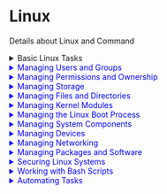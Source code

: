 # Linux
Details about Linux and Command

 

<details>
  <summary>Basic Linux Tasks </summary>
  
## The CLI (Command-Line Interface)
● In Linux, users interact with the system through text commands entered at a prompt.
● The CLI presents a command prompt, and users enter commands to interact with the system.



</details>




<details>
  <summary style="color: blue;">Managing Users and Groups </summary>
  
## Assume Superuser Privileges

<h3 style="color: green;"> User Accounts </h3>

● Accounts represent users and services in Linux. <br>
● User accounts have attributes like passwords, group memberships, comments, etc.<br>
● Three types of accounts: root (superuser), standard user, and service accounts.<br>

<h3> Superuser</h3>

● Root account serves as the local administrator and security context for some applications. <br>
● Logging in directly as the root user is discouraged due to its extensive privileges.<br>
● "Principle of Least Privilege" suggests giving users the minimum necessary access for their tasks. <br>

<h3> The su Command </h3>

● Used to switch between user identities, allowing users to act as root.<br>
● The <b> su - </b> command launches a new shell as the target user.<br>
● The syntax is <b> su [-] [user name] </b>.<br>

<h3> The sudo Command </h3>

● Delegates specific commands to users, avoiding granting full root privileges. <br>
● Configuration is done in the <b> /etc/sudoers </b> file using the visudo editor.<br>
● The syntax is <b> sudo [options] {command} </b>.<br>

<h3>The sudoedit Command</h3>

● Enables users to edit files with their credentials, even if the file requires root privileges. <br>
● Must be configured in the <b> /etc/sudoers file </b>.<br>
● The syntax is <b>sudoedit [options] {file name}</b>.<br>

<h3>The visudo Command</h3>

● Used to edit the <b> /etc/sudoers </b> file securely to avoid syntax errors.<br>
● Syntax: <b>visudo [options] </b>.<br>


<h3>The wheel Group</h3>

● Many Linux distributions disable the root account for users and grant administrative privileges through the wheel group.<br>
● Members of the wheel group can use sudo to perform administrative tasks.<br>
● Membership in the wheel group should be carefully controlled.<br>




## Create, Modify, and Delete Users


<h3>The useradd Command</h3>

● Used for creating user accounts and configuring basic settings.<br>
● Default settings for the account are stored in /etc/login.defs.<br>
● Home directories are created under /home by default.<br>
● The useradd command does not set a password by default.<br>
● Syntax: useradd [options] [user name].<br>


<h3>The passwd Command</h3>

● Used for setting or resetting user passwords.<br>
● Users can change their passwords themselves using this command.<br>
● Also used to set the initial password when creating an account.<br>
● Syntax: passwd [user name].<br>


<h3> The /etc/passwd File</h3>

● Stores user account information.<br>
● Contains fields: User name, Password (usually 'x'), User ID, Group ID, Comment (full name), Home directory, and Login shell.<br>
● Properly edited using user management commands, not manual editing.<br>


<h3>The /etc/shadow File</h3>

● Modern storage location for hashed passwords and additional account info.<br>
● Only root has access to its content for enhanced security.<br>
● Prevents users from accessing each other's password hashes.<br>


<h3>The /etc/shadow File Format</h3>
● Fields include User name, Password hash, Days since password changed (from 01-01-1970), Days before password must be changed, Days until user is warned to change password, Days after password expires for account disablement.<br>


## Create, Modify, and Delete Groups


<h3>Group Accounts</h3>

● Groups associate user accounts with similar security requirements.<br>
● Simplify administrative tasks and resource access.<br>
● Represented by a Group ID (GID).<br>
● Users can be members of multiple groups.<br>

<h3>The /etc/group File</h3>

● Stores group information.<br>
● Contains fields: Group name, Password (usually 'x'), Group ID (GID), Group list (members).<br>
● Properly edited using group management commands, not manual editing.<br>

<h3>The groupadd Command</h3>

● Creates a group.<br>
● By default, the group has no members and no password.<br>
● Syntax: groupadd [options] [group names].<br>

<h3>The groupmod Command</h3>

● Used to modify group attributes.<br>
● Can change the group's name or GID.<br>
● Syntax: groupmod [options] [group names].<br>

<h3>The groupdel Command</h3>
● Deletes groups from the /etc/group file.<br>
● Does not delete user accounts that are members of the group.<br>
● Exercise caution when deleting groups.<br>


## Query Users and Groups

<h3>whoami Command:</h3>
● whoami displays the current user's name.<br>
● Useful for checking the user you're logged in as.<br>

<h3>who Command:</h3>

● who provides details about users currently logged into the system.<br>
● Shows user names, system names, and login times.<br>
● Use -u option to see how long users have been idle.<br>

<h3>w Command:</h3>
● w displays details of currently logged-in users and their activities.<br>
● Includes user names, terminal, login time, and current activities.<br>
● Great for tracking user activity in real-time.<br>

<h3>last Command:</h3>

● last shows login/logout history, time, and date for users.<br>
● Retrieves data from /var/log/wtmp. ● Can filter users or terminals using options.<br>

<h3>id Command:</h3>
● id displays user ID (UID) and group ID (GID) information.<br>
● Without options, it shows info for the currently logged-in user.<br>
● Specify a username to view information for other users.<br>



## Configure Account Profiles

<h3>.bashrc File:</h3>

● Located in the user's home directory.<br>
● Customizes a user's environment.<br>
● Used for aliases, environment variables, and customizing the command prompt.<br>
● User-specific and hidden (prefixed with a dot).<br>

<h3>.bash_profile File:</h3>

● Provides shell configuration for the initial login environment.<br>
● Only read during the first login.<br>
● User-specific, not applied to all shells.<br>
● Default .bash_profile can be set in the /etc/skel directory.<br>

<h3>/etc/skel/ Directory:</h3>

● Contents copied to new users' home directories.<br>
● Used for configuring initial settings for new users.<br>
● Changes made after user creation won't affect existing users.<br>

<h3>/etc/profile File:</h3>

● Provides system-wide environment variables.<br>
● Read during initial login for all users.<br>
● Global settings for Bash shell.<br>
● User-specific settings are pulled from the .profile file in the home directory.<br>

<h3>/etc/profile.d/ Directory:</h3>

● Storage for scripts to set system-wide variables.<br>
● Recommended for setting environment variables.<br>

<h3>/etc/bashrc File:</h3>
● Provides system-wide Bash settings.<br>




</details>






<details>
  <summary style="color: blue;" >Managing Permissions and Ownership </summary>
  

## Modify File and Directory Permissions


<h3>ls -l Command:</h3>

● Lists files and directories with permission information.<br>
● Displays columns with permission string, number of links, owner, group, size, date, and name.<br>
● Permissions are categorized into owner, group, and others.<br>

<h3>Permission Attributes:</h3>

● Read (r): Access and view files or list directory contents.<br>
● Write (w): Save changes to files or create/rename/delete files in directories.<br>
● Execute (x): Run files or access directories and perform tasks (e.g., search).<br>

<h3>Permission Contexts:</h3>

● Owner (u)<br>
● Group (g)<br>
● Other (o)<br>

<h3>Permission String:</h3>

● Displays file type (d for directory, - for file).<br>
● Followed by owner, group, and other permissions.<br>
● Plus (+) and period (.) represent SELinux security context.<br>

<h3>chmod Command:</h3>

● Used to modify file or directory permissions.<br>
● Syntax: chmod [options] {mode} {file/directory name}. ● Supports options like -c, -f, -v, -R for recursive changes.<br>

<h3>Symbolic Mode:</h3>

● Uses symbolic components: u/g/o/a, +/-/=, r/w/x.<br>
● Examples: chmod u+rw,g+rw myfile, chmod a+x script.<br>

<h3>Absolute Mode:</h3>

● Uses octal numbers (base-8) to specify permissions.<br>
● Example: chmod 755 file (owner: rwx, group: rx, others: rx).<br>


<h3>Three-Digit and Four-Digit Modes:</h3>

● Commonly represented as three digits: user/group/others.<br>
● May also use four digits for advanced permissions (0 for none).<br>
● Example: 0666 (rw-rw-rw-).<br>




## Modify File and Directory Ownership


<h3>Ownership:</h3>

● Ownership determines who can apply and modify permissions on a file or directory.<br>
● The owner of a file or directory is the user who created it.<br>
● By default, only the owner (or superuser) can change the permissions of an object.<br>

<h3>chown Command:</h3>

● Used to change the owner, group, or both for a file or directory.<br>
● Syntax: chown {user name} {file/directory name}, chown {user name}:{group name} {file/directory name}, etc.<br>
● -R option enables recursive ownership changes in a directory structure.<br>

<h3>chgrp Command:</h3>

● Used to change the group ownership of a file or directory.<br>
● Syntax: chgrp {group name} {file/directory name}.<br>




## Configure Special Permissions and Attributes

<h3>Special Permissions:</h3>

● Special permissions are used when normal permissions are not enough.<br>
● They allow users to execute files with the privileges of the file's owner or group temporarily.<br>

<h3>SUID and SGID Permissions:</h3>

● SUID (Set User ID) allows users to execute a file with the privileges of the owner.<br>
● SGID (Set Group ID) allows users to execute a file with the privileges of the group owner.<br>
● These permissions are set using chmod and are indicated by "s" in the execute position.<br>

<h3>Sticky Bit:</h3>

● Sticky bit ensures that only the owner or root can delete a file or directory.<br>
● Set using chmod and indicated by "t" or "T" (if execute permission is not set) in the execute position.<br>

<h3>File Attributes:</h3>

● File attributes allow you to customize the system's interaction with files.<br>
● Examples include read-only, automatic compression, saving when deleted, and immutability.<br>

<h3>Immutable Flag:</h3>

● The immutable flag prevents files from being modified, even by the root user.<br>
● Set with chattr and shown as "i" in file attributes.<br>

<h3>Access Control Lists (ACLs):</h3>

● ACLs allow for more granular control over permissions beyond traditional owner and group.<br>
● getfacl retrieves ACL information, and setfacl modifies ACLs.<br>
● ACLs are formatted as "u:{user}:{permissions}" for users and "g:{group}:{permissions}" for groups.<br>



## Troubleshoot Permissions Issues

<h3>Troubleshooting Models:</h3>

● Troubleshooting involves recognizing, diagnosing, and resolving problems efficiently.<br>
● Various troubleshooting models exist, and they aim to help you address problems systematically.<br>
● A common troubleshooting model includes identifying the problem, establishing a theory of probable cause, testing the theory, planning a solution, implementing it, verifying system functionality, and documenting the process.<br>

<h3>Permissions Troubleshooting:</h3>

● When facing permissions issues, verify object permissions and ownership using the ls -al command.<br>
● Ensure users have the necessary permissions and do not have access beyond what they should.<br>
● Check for the immutable flag, SUID permissions for executables, and sticky bits on directories.<br>
● Ensure correct owner and owning group settings.<br>
● Set the SGID permission on a directory to make new files inherit its group ownership.<br>
● Use groups {user name} to check a user's group membership.<br>
● Modify group membership when needed to grant or restrict access to specific users.<br>

Remember that following a structured troubleshooting approach is essential for efficiently identifying and resolving permissions issues. The ls -al command is your first tool for checking permissions and ownership, and you can use various other commands and techniques to address specific issues.


 
</details>





<details>
  <summary style="color: blue;">Managing Storage </summary>
  

## Create Partitions

● Setting XFS file system labels: Use the command xfs_admin -L {label name} /dev/{device name}{partition number}. <br>
● Partitions: Divisions of storage drives that act as separate logical drives, enhancing data organization. Partitions need formatting and file system assignment.<br>
● Partition Tables: Used to identify partitions; stored in the drive. Partition size cannot exceed free space.<br>
● Types of Partitions: Three types - Primary (one file system or logical drive, e.g., boot partition), Extended (contains logical drives), Logical (created within an extended partition, no set limit but typically limited to 12 per drive).<br>
● Swap Space: A partition for out-of-memory situations, typically twice the RAM capacity.<br>
● fdisk Utility: Menu-driven tool for partition management, supporting DOS and Linux partition tables.<br>
● fdisk Syntax: fdisk [options] {device name}<br>
● GNU Parted: Useful for creating, destroying, and resizing partitions.<br>
● GNU Parted Syntax: parted [options] {device name}<br>
● partprobe Command: Updates the kernel with changes in the partition table without rebooting.<br>
● partprobe Syntax: partprobe [options] [device name]<br>
● mkfs Command: Builds a Linux file system on a device or partition.<br>
● mkfs Syntax: mkfs [options] {device name}<br>
● fstab File: Stores information on storage devices and partitions to specify where and how partitions should be mounted.<br>
● /dev/ Directory: Contains files representing and supporting attached devices, following naming conventions.<br>
● /dev/disk/by- Identifiers: Persistent naming schemes like by-id, by-path, and by-uuid used to identify devices more predictably.<br>



## Manage Logical Volumes

<h3>Device Mapping:</h3>

● Device mapping is the process of abstracting physical storage devices into virtual storage devices.<br>
● Linux uses the device mapper to create virtual devices and manage data transfer between virtual and physical devices.<br>
● Device mapper is used for tasks like volume encryption and integrity checking services.<br>

<h3>DM-Multipath:</h3>

● DM-Multipath is a Linux kernel feature that enhances redundancy and performance for block storage devices.<br>
● It uses the device mapper to provide multiple I/O paths between the CPU and storage devices.<br>
● If one path fails, DM-Multipath switches to another available path, ensuring device availability for reading and writing.<br>

<h3>mdadm Command:</h3>

● mdadm is a tool for managing software-based RAID (Redundant Array of Independent Disks) arrays.<br>
● RAID arrays store data across multiple physical storage devices, creating a single virtual storage device.<br>
● mdadm allows the creation, management, and monitoring of RAID arrays.<br>

<h3>Logical Volume Manager (LVM):</h3>

● LVM is an application of the device mapper that maps physical devices and partitions into virtual containers called volume groups.<br>
● Volume groups contain one or more logical volumes, which become the storage devices.<br>
● LVM advantages include dynamic volume operations, easier management, mapping across multiple physical devices, and creating snapshots.<br>

<h3>/dev/mapper/ Directory:</h3>

● Contains all logical volumes managed by LVM.<br>
● Logical volumes are typically formatted as /dev/mapper/<volume group name>- <logical volume name>.



<h3>LVM Tools:</h3>

● LVM tools are categorized into physical volume (PV) tools, volume group (VG) tools, and logical volume (LV) tools.<br>
● PV tools include pvscan, pvcreate, pvdisplay, pvchange, pvs, pvck, and pvremove.<br>
● VG tools include vgscan, vgcreate, vgdisplay, vgchange, vgs, vgck, vgrename, vgreduce, vgextend, vgmerge, vgsplit, and vgremove.<br>
● LV tools include lvscan, lvcreate, lvdisplay, lvchange, lvs, lvrename, lvreduce, lvextend, lvresize, and lvremove.<br>


## Mount File Systems

<h3>Mount Points:</h3>

● A mount point is an access point to information stored on a local or remote storage device.<br>
● It is typically an empty directory where a file system is loaded or mounted to make the data accessible.<br>
● If the directory already has content, it becomes invisible to users until the mounted file system is unmounted.<br>

<h3>The mount Command:</h3>

● The mount command is used to load a file system to a specified directory to make it accessible to users and applications.<br>
● You need to specify both the device to mount and the desired mount point.<br>
● Mount options, such as auto, noauto, nouser, user, exec, noexec, ro, rw, sync, and async, can be specified.<br>
● These options are often included in the /etc/fstab file for automatic mounting during system startup.<br>

<h3>Binaries:</h3>

● Binaries are source code compiled into executable programs or files readable by the computer system.<br>


<h3>The umount Command:</h3>

● The umount command is used to unmount a file system after it has been mounted.<br>
● The file system must not be in use when unmounting.<br>
● Common umount command options include -f (force unmounting despite issues), -l(perform a "lazy" unmount), -R (recursively unmount directories), -t {fs type}(unmount specific file system types), -O {mount options} (unmount file systems with specified options in /etc/fstab), and --fake (test unmounting without actually performing it).<br>


## Manage File Systems

<h3>The /proc/mounts File:</h3>

● Lists the status of all currently mounted file systems in a format similar to fstab. ● Represents the status of mounted objects as reported by the Linux kernel.<br>
● Used to obtain details about currently mounted file systems.<br>

<h3>The mtab File:</h3>

● Similar to /proc/mounts, it reports the status of currently mounted file systems.<br>
● /proc/mounts is typically more accurate and up-to-date.<br>

<h3>The /proc/partitions File:</h3>

● Contains information about each partition currently attached to the system.<br>
● Provides information like major, minor, number of blocks, and partition names.<br>

<h3>The lsblk Command:</h3>

● Displays information about all block storage devices available on the system.<br>
● Provides details such as names, major and minor numbers, size, device type, and mount points.<br>

<h3>The blkid Command:</h3>

● Similar to lsblk, it prints each block device in a flat format and includes additional information like device/partition UUID and file system type.<br>
● Use lsblk -f for additional information.<br>

<h3>Tools for Managing Ext File Systems:</h3>

● Tools for managing ext file systems, such as ext2, ext3, and ext4, include e2fsck, resize2fs, tune2fs, and dumpe2fs.<br>

<h3>The fsck Command:</h3>

● Checks the integrity of a file system.<br>
● File system errors are usually caused by power failures, hardware failures, or improper shutdown.<br>
● Unmount the file system before scanning with fsck.<br>


<h3>The resize2fs Command:</h3>

● Enlarges or shrinks an ext2/3/4 file system on a device.<br>
● Must unmount the file system before shrinking it.<br>


<h3>The tune2fs Command:</h3>

● Configures tunable parameters associated with an ext2/3/4 file system.<br>
● Parameters include reserved blocks, mount checks, time intervals, and more.<br>

<h3>The dumpe2fs Command:</h3>

● Dumps ext2, ext3, and ext4 file system information, including superblock and block group information.<br>
● Useful for troubleshooting faulty file systems.<br>

<h3>XFS Tools:</h3>

● Tools for working with the XFS file system include xfs_info, xfs_admin, xfs_metadump, xfs_growfs, xfs_copy, and xfs_repair.<br>



## Navigate the Linux Directory Structure



<h3>Types of Files:</h3>

● Linux file system includes regular files (text, executables), directories, special files (block or character), links, domain sockets, and named pipes.<br>
● Represented by letters in the ls -l command output (d for directories, b/c for special files, l for links, s for domain sockets, p for named pipes).<br>

<h3>The file Command:</h3>

● Used to determine the type of a file.<br>
● Syntax: file [options] {file names}.<br>

<h3>File Naming Conventions:</h3>

● File names can be up to 255 bytes on ext4 filesystems.<br>
● Avoid using NULL (\0) and forward slash (/) in file names.<br>
● Convention: demarcate words with hyphen or underscore for easier command-line management.<br>

<h3>Filesystem Hierarchy Standard (FHS):</h3>

● Standardizes file and directory names/locations for Linux distributions.<br>
● Root directory (/) at the top, followed by various standardized subdirectories (e.g., /bin, /etc, /home, /lib).<br>

<h3>Home Directory:</h3>

● Contains personal files specific to a user.<br>
● Root user's home directory is /root.<br>

<h3>Current Working Directory:</h3>

● Location you are accessing at a given time.<br>
● Represented by a single period (.).<br>
● Use pwd to display it.<br>

<h3>Parent Directory:</h3>

● Directory one level above the current working directory.<br>
● Represented by double period (..).<br>

<h3>Paths:</h3>

● Specify file/directory locations in the file system.<br>
● Absolute paths begin with a forward slash (/).<br>
● Relative paths are based on the current working directory and may include . (current directory) and .. (parent directory).<br>

<h3>File System Navigation Commands:</h3>

● cd: Change the current working directory.<br>
● ls: List files and directories.<br>
● pwd: Print the current working directory.<br>



## Troubleshoot Storage Issues

<h3>Symptom: Degraded Storage</h3>

● Degraded storage occurs when a storage drive in a RAID array has failed.<br>
● Depending on the RAID type, the system may still function with reduced performance.<br>
● The failed drive can be replaced to restore optimal performance.<br>

<h3>Symptom: Performance Issues</h3>

● Investigating storage performance issues begins with considering the technology in use.<br>
● Workstations may use SATA hard drives or SSDs, while servers typically use more <br>
efficient options like SCSI, SAS, or SSDs, often in RAID arrays.<br>
● Failing disks, controllers, or hardware components can cause performance problems.<br>

<h3>Symptom: Resource Exhaustion</h3>

● In a busy server, too many open files can lead to resource exhaustion, causing most Linux commands to fail.<br>
● Rebooting the server can temporarily resolve the issue.<br>
● The ulimit command can be used to adjust the available number of file descriptors.<br>

<h3>Symptom: Storage Integrity/Bad Blocks</h3>

● Traditional magnetic hard disk drives may develop bad blocks over time.<br>
● Bad blocks are sections of the disk that can't be read from or written to, and the file system marks them for exclusion.<br>
● Too many bad blocks can diminish performance and capacity, indicating a failing hard disk drive that should be replaced.<br>

<h3>Storage Space Tracking:</h3>

● df (disk free) command shows device free space, file system, total size, space used, percentage used, and mount point.<br>
● du (disk usage) command shows directory and file sizes, helping track space hogs.<br>
● The -h option makes the output more human-friendly (e.g., in GB).<br>

<h3>I/O Scheduling:</h3>

● I/O scheduling manages the order of input/output operations for block storage devices.<br>
● Different scheduler types are available, including deadline, cfq, and noop.<br> 
● Changing the scheduler can help optimize performance in specific situations.<br>

<h3>iostat Command:</h3>

● iostat generates CPU and device usage reports.<br>
● Use -d to specify device information.<br>
● Provides statistics like transfers per second, blocks read/written per second, and more.<br>

<h3>ioping Command:</h3>

● ioping tests device I/O latency in real-time, similar to the standard ping for network latency.<br>
● Useful for troubleshooting latency issues.<br>

<h3>Storage Quotas:</h3>

● Storage quotas allocate space to users.<br>
● Quotas can have soft limits, grace periods, and hard limits.<br>
● Exceeding soft limits during grace periods can lead to hard limits.<br>

<h3>Quota Management Commands:</h3>

● Commands like quotacheck, edquota, and setquota are used for quota management.<br>
● Activate quotas by editing the fstab file.<br>
● For XFS, use the xfs_admin utility to configure quotas.v

<h3>Quota Reports:</h3>

● Reports detail user/group storage usage, soft/hard limits, and more.<br>
● Use commands like repquota and quota for generating reports.<br>

<h3>Additional Storage Troubleshooting Techniques:</h3>

● Troubleshooting starts with basic checks like permissions and available storage.<br>
● Verify physical connections and system recognition of storage devices.<br>
● Check configuration files (e.g., /etc/fstab) and tools like fsck.<br>

<h3>Guidelines for Troubleshooting Storage Issues:</h3>

● Ensure devices are physically connected and powered.<br>
● Verify device recognition by the system.<br>
● Check configuration files for errors and reload them.<br>
● Confirm storage capacity and workload.<br>
● Use partprobe to scan for new storage devices and partitions.<br>


  
</details>






<details>
  <summary style="color: blue;">Managing Files and Directories</summary>
  
## Create and Edit Text Files


<h3>Text Editors</h3>
 
● Text editors are essential tools for viewing, creating, and modifying text files.<br>
● They were originally designed for programming but are now used for various text-based files.<br>
● In Linux, many configuration components, such as system, network, kernel, and shell configurations, are stored in text files.<br>
● Text editors can work in both CLI and GUI environments and may have different modes of operation.<br>

<h3>Common Editors</h3>

● Popular text editors for Linux include Vi, Vim, Emacs, gVim, gedit, and GNU nano.<br>
● Vim, short for Vi IMproved, is widely used and offers advanced features like text completion, syntax highlighting, and spell checking.<br>
● Vim operates in different modes: Insert, Execute, Command, and Visual modes.<br>
● GNU nano is user-friendly and is less complex than Vim but lacks some advanced features.<br>

<h3>Using Vim</h3>

● Vim can be invoked with the vim or vi command.<br>
● Vim has modes, including Insert, Execute, Command, and Visual modes, and you can switch between them.<br>
● Some important commands in Vim include :w (save), :q (quit), :q! (quit without saving), and :wq (save and quit).<br>
● Navigation in Vim can be done with single-key shortcuts like h, j, k, l, and many others.<br>
● Editing operators in Vim, like x, d, p, y, are used to manipulate text.<br>

<h3>Using GNU nano</h3>

● The nano command invokes the GNU nano text editor.<br>
● Navigation and editing in nano are performed with shortcuts that use the Ctrl key, such as Ctrl+G (help), Ctrl+X (exit), Ctrl+O (save), and more.<br>
● Nano is more user-friendly than Vim and doesn't have different modes.<br>
● Copying text in nano is done by marking the text with Ctrl+^ and then pasting with Alt+^ or Ctrl+U.<br>

<h3>Using gedit</h3>

● Gedit is the default text editor for the GNOME desktop environment in Linux.<br>
● It offers a graphical, menu-based interface, making it user-friendly.<br>
● Gedit provides features like syntax highlighting and spell checking.<br>
● The gedit command can be used in the CLI to open files with or without specifying a filename.<br>

## Search for Files

<h3>The locate Command</h3>

● locate is used to search for files and directories by performing a quick search in the mlocate database.<br>
● The database must be regularly updated for effective searches.<br>
● Syntax: locate [options] {string}<br>
● Options include -r for using regular expressions, -c to display the number of matching entries, and more.<br>

<h3>The updatedb Command</h3>

● updatedb builds and updates the mlocate database based on the /etc/updatedb.conf file.<br>
● The configuration file (/etc/updatedb.conf) specifies paths to exclude from the database.<br>
● Regularly updating the database is crucial for an accurate search with the locate command.<br>

<h3>The find Command</h3>

● find allows you to search for files and directories based on specific criteria, recursively throughout a directory structure.<br>
● Syntax: find [options] {search locations} {search criteria} [actions]<br>
● Provides more precise and live searching compared to locate. ● You can perform actions on the found results using options like -print, -exec, -ok, and -delete.<br>

<h3>Comparison: find vs. locate Commands</h3>

● locate uses a pre-built database for faster but potentially outdated results.<br>
● find performs live searches with more specific criteria and can take longer.<br>

<h3>The which Command</h3>

● which displays the complete path of a specified command by searching the directories assigned to the PATH variable.<br>
● Useful for locating where a program is installed and identifying which version of a command you're using.<br>

<h3>The whereis Command</h3>

● whereis is used to display various details associated with a command.<br>
● Provides information about the location of a command, manual pages, and sources.<br>
● Options include -b to search only for binaries, -m for manual sections, and more.<br>



## Perform Operations on Files and Directories

<h3>The cat Command</h3>

● The cat command is used to display, combine, and create text files.<br>
● It is commonly used to display the contents of small text files.<br>
● Options include -n to number lines, -s to suppress output of repeated empty lines, and more.<br>

<h3>The head and tail Commands</h3>

● head displays the first 10 lines of a file, while tail displays the last 10 lines.<br>
● Useful for quickly checking the beginning or end of a file.<br>
● You can use options like -n to specify a different number of lines.<br>

<h3>The less and more Commands</h3>

● Both less and more are used to display file contents and page through them if they extend beyond the screen.<br>
● less typically has more features and is preferred.<br>
● Navigation includes arrow keys, searching, and pressing q to quit.<br>

<h3>File Copy and Move: cp and mv Commands</h3>

● cp copies files and directories, while mv moves files and directories.<br>
● To copy directories, use -R to copy recursively.<br>
● mv can also rename files by specifying a new name.<br>

<h3>The touch Command</h3>

● touch is used to change the access or modification time of a file to the current time or create an empty file.<br>
● Useful for testing permissions and creating files.<br>

<h3>File Removal: rm and unlink Commands</h3>

● rm removes files and directories. Use -R to remove directories with contents.<br>
● unlink removes one file at a time but can't remove directories.<br>

<h3>The ls Command</h3>

● ls is used to list the contents of directories with various options.<br>
● Options include -l for a long list, -a to display hidden files, and -R for recursive listing. ● Colors in ls output distinguish file types.<br>

<h3>Directory Creation and Removal: mkdir and rmdir Commands</h3>

● mkdir creates directories with the specified names.<br>
● rmdir removes empty directories.<br>



## Process Text Files


<h3>The cut Command</h3>

● cut is used to separate fields from text files based on a specified delimiter.<br>
● Options include -d to specify the delimiter, -f to specify the field numbers, and -s to suppress lines without the delimiter.<br>

<h3>The paste Command</h3>

● paste merges lines from text files horizontally.<br>
● By default, it uses tab space as a delimiter.<br>
● You can use the -d option to specify a different delimiter.<br>

<h3>The diff Command</h3>

● diff compares text files and displays the differences.<br>
● Symbols like < and > indicate lines to be removed or added.<br>
● It doesn't make changes; it suggests how to make files identical.<br>

<h3>The grep Command</h3>

● grep searches file contents for specific patterns or strings.<br>
● Options include -E for extended regular expressions, -i for ignoring case, and -c for counting matching lines.<br>

<h3>The awk Command</h3>

● awk performs pattern matching and text processing.<br>
● Patterns and actions are specified within single quotes.<br>
● It can be used to extract, delete, or modify text based on patterns.<br>

<h3>The sed Command</h3>

● sed is a stream editor for text file modification.<br>
● It can delete lines, substitute text, and more.<br>
● Common commands include d for deleting lines and s for substitution.<br>

<h3>The ln Command</h3>

● ln creates links to files.<br>
● There are two types of links: hard and symbolic (soft).<br>
● Hard links point to the same data; changes in one reflect in the other.<br>
● Symbolic links point to different objects; changes in one don't affect the other.<br>



##  Manipulate File Output


<h3>Text Streams:</h3>

● Text streams are sequences of lines of text used for reading from or writing to devices and system components, including files, CLI, and network sockets.<br>
● Three primary text streams in Linux are standard input (stdin), standard output (stdout), and standard error (stderr).<br>


<h3>Redirection Operators:</h3>

● >: Redirects standard output to a file, creating or overwriting the file.<br>
● >>: Appends standard output to the end of a file.<br>
● 2>: Redirects standard error to a file.<br>
● 2>>: Appends standard error to the end of a file.<br>
● &>: Redirects both standard output and standard error to a file.<br>
● <: Reads input from a file instead of the keyboard.<br>
● <<string: Provides input data until a line containing the specified string.<br>
● |: Pipes, used to combine the standard I/O streams of commands.<br>

<h3>Piping:</h3>

● Piping involves combining the standard output of one command as the standard input for another command.<br>
● The pipe operator | is used to connect commands together.<br>

<h3>The xargs Command:</h3>

● xargs reads from standard input and executes a command for each argument provided.<br>
● Useful for processing multiple arguments from standard input.<br>

<h3>The tee Command:</h3>

● tee reads standard input, sends it to the CLI, and copies the output to specified files.<br>
● The -a option appends output to files.<br>

<h3>The /dev/null File:</h3>

● /dev/null discards all data written to it.<br>
● Useful for testing commands, scripts, and suppressing error information by redirecting error output.<br>

<h3>Terminal Redirection:</h3>

● Terminals in Linux are assigned unique identifiers in the format /dev/tty#. ● Standard input and output can be redirected to different running processes by referencing their /dev/tty numbers.<br>

</details>




<details>
  <summary style="color: blue;">Managing Kernel Modules</summary>
  
## Explore the Linux Kernel

<h3>1. Kernel Overview:</h3>
   
● The kernel is the core of an operating system, responsible for managing various aspects of a computer system.<br>
● It manages file system access, memory, processes, devices, and resource allocation.<br>
● The kernel controls hardware devices and is loaded into the main memory during system startup.<br>
● It contains system-level commands and functions hidden from regular users.<br>

<h3>2. Kernel Space and User Space:</h3>

● The kernel divides software running in memory into two spaces: kernel space and user space.<br>
● Kernel space is where the kernel executes its services, while user space includes all other applications.<br>
● System calls facilitate communication between user space and kernel space, allowing user applications to access kernel resources.<br>

<h3>3. Types of Kernels:</h3>

● Kernels can be monolithic or microkernel.<br>
● A monolithic kernel runs all system modules, such as device drivers, in kernel space, enabling fast device interaction but consuming more memory.<br>
● A microkernel has a smaller kernel space, larger user space, and offers better stability but may have lower performance.<br>

<h3>4. Device Drivers:</h3>

● Device drivers are software programs that enable the OS to communicate with hardware devices.<br>
● They act as intermediaries between the operating system and hardware components.<br>
● Device drivers can be included in the OS or installed as needed.<br>

<h3>5. The Linux Kernel:</h3>

● The Linux kernel is a free and open-source monolithic kernel.<br>
● It manages system resources and hardware devices, offering features like virtual memory management, networking support, shared libraries, etc.<br>
● The Linux kernel is highly modular, allowing users to configure and extend its functionality.<br>

<h3>6. Kernel Version History:</h3>

● The Linux kernel is continuously updated and given version numbers for identification.<br>
● The version number format is major.minor, and it changes periodically based on major developments.<br>
● The uname command is used to check the kernel version and system information.<br>

<h3>7. Kernel Layers:</h3>

● The kernel operates in several layers in kernel space.<br>
● Layers include System Call Interface (SCI), Process Management, Memory Management, File System Management, and Device Management.<br>
● These layers control different aspects of the system, such as managing processes, memory, files, and devices.<br>


## Install and Configure Kernel Modules



<h3>1. Kernel Modules:</h3>
● Kernel modules extend the functionality of the Linux kernel and can be dynamically loaded or unloaded.<br>
● Advantages of kernel modules include reducing kernel burden, lower memory consumption, and the ability to update or recompile the kernel without rebooting.<br>
● Kernel modules have the .ko file extension, and they are specific to particular kernel versions.<br>

<h3>2. Directory Structure for Kernel Modules:</h3>
● The /usr/lib/modules/ directory contains shared libraries and kernel modules.<br>
● Modules are stored in subdirectories based on categories, such as architecture, cryptography, drivers, file systems, and networking components.<br>

<h3>3. Kernel Module Management Commands:</h3>

● Useful commands for managing kernel modules include lsmod to display loaded modules, modinfo to view module information, insmod to install modules, and rmmodto remove modules.<br>
● The modprobe command is preferred as it can load dependent modules.<br>

<h3>4. The depmod Command:</h3>

● The depmod command is used to update the modules dependency database, allowing modprobe to load modules and their dependencies accurately.<br>

<h3>5. Kernel Module Configuration:</h3>

● Configuration settings for kernel modules are stored in files with .conf extensions in the /etc/modprobe.d/ directory.<br>
● You can define module aliases, blacklist modules, or specify commands to run when loading a module.<br>

<h3>6. Kernel Parameters:</h3>

● Kernel parameters in /proc/sys/ can be modified at runtime to configure various aspects of the Linux kernel, such as networking, security, virtual memory, and more.<br>

<h3>7. The sysctl Command:</h3>

● The sysctl command is used to view or set kernel parameters at runtime, with options like displaying parameters, setting parameter values, loading settings from a file, and more.<br>

<h3>8. The /etc/sysctl.conf File:</h3>

● The /etc/sysctl.conf file allows for configuring changes to the running Linux kernel, including network, security, and logging settings.<br>




## Monitor Kernel Modules



<h3>1. The `/proc/ Directory:</h3>

● /proc/ is a virtual file system (VFS) that provides information about the kernel's running processes.<br>
● Some important files in the /proc/ directory include /proc/cmdline for kernel boot options, /proc/cpuinfo for CPU details, /proc/devices for a list of device drivers, /proc/filesystems for supported file system types, /proc/meminfo for RAM usage information, and /proc/modules for information about loaded kernel modules.<br>


<h3>2. The `/proc/version File:</h3>

● The /proc/version file contains information about the Linux kernel, including its version, the version of the GNU Compiler Collection (GCC) used for compilation, the compiler's username, and the compilation time.<br>
● Verifying the kernel version can help ensure system functionality.<br>

<h3>3. The dmesg Command:</h3>

● The dmesg (display message or driver message) command displays messages sent to the kernel's message buffer during and after system boot.<br>
● Device drivers and other kernel components send messages to the buffer, including diagnostic messages in case of errors.<br>
● The dmesg command is commonly used for troubleshooting various system issues.<br>
● You can use options like -c to clear the kernel buffer, -f to restrict output by facility, and -l to restrict output by message level.<br>
● Additionally, you can use -e for human-readable timestamps, -L for color-coded messages, and -H for human-friendly formatting.<br><br><br>

Monitoring kernel modules and reviewing kernel information using these methods helps ensure that the system is running as expected and that kernel modules are loaded correctly. It's especially valuable for troubleshooting and system maintenance.<br>


</details>



<details>
  <summary style="color: blue;">Managing the Linux Boot Process</summary>
  
## Configure Linux Boot Components


<h3>1. Booting:</h3>
● Booting is the process of starting or restarting a computer and loading an operating system.<br>
● A booting environment reads a small program stored in ROM, which then executes operations in RAM to bootstrap the operating system.<br>


<h3>2. Boot Loader:</h3>

● A boot loader is a program stored in ROM that loads the kernel from a storage device and initiates the operating system.<br>
● It can protect the boot process with a password to prevent unauthorized system booting.<br>
● Boot loaders can manage multiple operating systems on a computer.<br>

<h3>3. Boot Loader Components:</h3>

● Boot loader components include the boot sector program (loaded by the boot environment), the second stage boot loader (loads the operating system and contains a kernel loader), and the boot loader installer (controls installation of drive sectors).<br>

<h3>4. BIOS (Basic Input/Output System) and UEFI (Unified Extensible Firmware Interface):</h3>

● BIOS is a firmware interface standard stored on a computer's motherboard ROM chip.<br>
● UEFI is a newer firmware technology that replaces BIOS, offering faster performance, larger memory access, and improved security.<br>

<h3>5. Password Protection:</h3>

● Both BIOS and UEFI support password protection to restrict unauthorized system booting.<br>

<h3>6. Additional Boot Options:</h3>

● Systems can be booted from various sources, including ISO images, PXE (Preboot Execution Environment) for network booting, HTTP/FTP for network booting, and NFS (Network File System) for network booting.<br>

<h3>7. Sectors:</h3>

● Sectors are the smallest storage units on a drive, storing 512 bytes of data by default.<br>
● MBR (Master Boot Record) and GPT (GUID Partition Table) are partition structures.<br>

<h3>8. initrd and initramfs:</h3>

● Initrd (initial ramdisk) and initramfs (initial RAM file system) are temporary root file systems loaded into memory during system boot.<br>
● They help initialize the permanent root file system, manage device driver modules, and handle complex boot scenarios.<br>


<h3>9. The /boot/ Directory:</h3>

● The /boot/ directory contains important boot-related files, including GRUB (Grand Unified Bootloader) configuration files, EFI boot files, initrd/initramfs images, and the Linux kernel (vmlinuz).<br>

<h3>10. The dracut Command:</h3>

● The dracut command generates initramfs images for Linux systems, replacing mkinitrd on some distributions.<br>

<h3>11. The Boot Process:</h3>

● The Linux boot process involves a series of steps, from BIOS/UEFI initialization to kernel and initrd/initramfs loading, and finally boot scripts execution.<br>
● Users select the desired operating system, the kernel initializes hardware and mounts the root file system, and systemd manages service startup.<br>

<h3>12. Kernel Panic:</h3>

● Kernel panic occurs when a fatal error is detected, rendering the system unstable or unusable.<br>
● Kernel panic can happen during boot due to issues like corrupted kernel, initrd/initramfs problems, root file system mounting errors, or hardware incompatibility.<br>
<br>
Understanding and configuring these boot components is essential for system administrators to manage Linux systems effectively.<br>


## Configure GRUB 2


<h3>1. GNU GRUB:</h3>

● GNU GRUB (GRand Unified Bootloader) is the primary bootloader for most modern Linux distributions.<br>
● It allows users to select which operating system or kernel version to boot in a multi￾platform environment.<br>

<h3>2. GRUB 2 Improvements:</h3>

● GRUB 2 is a complete redesign and rewrite of the GRUB system, offering more control over the boot process and several improvements.<br>
● These improvements include support for non-x86 platforms, live booting, partition UUIDs, dynamic module loading, boot loader configuration through scripts, rescue 
mode, and custom graphical boot menus.<br>

<h3>3. GRUB 2 Installation:</h3>

● Use the grub2-install command to install GRUB 2 on BIOS systems. This copies GRUB 2 files into the /boot/grub2 directory and, on some platforms, installs GRUB 2 
into the boot sector.<br>
● For UEFI systems, use a package manager to install the grub2-efi package, which copies GRUB 2 files to the EFI system partition in the /boot/efi directory.<br>

<h3>4. Configuration Files:</h3>

● The main configuration file for GRUB 2 is grub.cfg, located in /boot/grub2/ on BIOS systems and /boot/efi/EFI/<distro>/ on UEFI systems.<br>
● The grub.cfg file is an executable shell script generated from configuration scripts.<br>

<h3>5. /etc/grub.d/ Directory:</h3>

● The /etc/grub.d/ directory contains scripts used to build the main grub.cfg file.<br>
● These scripts execute in a specific order and should not be directly edited. Custom scripts can be added with appropriate prefixes to control their execution order.<br>

<h3>6. GRUB 2 Boot Menu Customization:</h3>

● The /etc/grub.d/40_custom file allows for the customization of the boot menu presented to users.<br>
● Users can specify the order of menu choices, provide user-friendly names, and add password protection to menu entries.<br>

<h3>7. Password Generation:</h3>

● Use the grub2-mkpasswd-pbkdf2 command to generate a password hash for protecting the GRUB 2 boot menu.<br>

<h3>8. /etc/default/grub File:</h3>

● The /etc/default/grub file contains settings for GRUB 2 display menu options, including timeout, submenu ordering, graphical terminal display, and more.<br>

<h3>9. grub2-mkconfig Command:</h3>

● The grub2-mkconfig command generates or updates the grub.cfg configuration file.<br>
● It combines configuration file templates in /etc/grub.d/ with settings in /etc/default/grub to create the grub.cfg file.<br><br><br>

By understanding and configuring these components and files, administrators can customize and manage the GRUB 2 bootloader according to their system's requirements. <br>

  
</details>



<details>
  <summary style="color: blue;">Managing System Components</summary>
  
  Content for section 3 goes here.
</details>





<details>
  <summary style="color: blue;">Managing Devices</summary>
  
  Content for section 3 goes here.
</details>





<details>
  <summary style="color: blue;">Managing Networking</summary>
  
  Content for section 3 goes here.
</details>




<details>
  <summary style="color: blue;">Managing Packages and Software</summary>
  
  Content for section 3 goes here.
</details>




<details>
  <summary style="color: blue;">Securing Linux Systems</summary>
  
  Content for section 3 goes here.
</details>




<details>
  <summary style="color: blue;">Working with Bash Scripts</summary>
  
  Content for section 3 goes here.
</details>






<details>
  <summary style="color: blue;">Automating Tasks</summary>
  
  Content for section 3 goes here.
</details>




